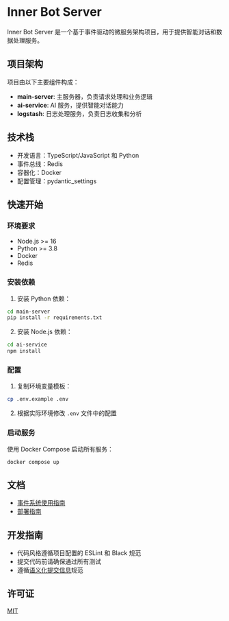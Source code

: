 # Inner Bot Server

Inner Bot Server 是一个基于事件驱动的微服务架构项目，用于提供智能对话和数据处理服务。

## 项目架构

项目由以下主要组件构成：

- **main-server**: 主服务器，负责请求处理和业务逻辑
- **ai-service**: AI 服务，提供智能对话能力
- **logstash**: 日志处理服务，负责日志收集和分析

## 技术栈

- 开发语言：TypeScript/JavaScript 和 Python
- 事件总线：Redis
- 容器化：Docker
- 配置管理：pydantic_settings

## 快速开始

### 环境要求

- Node.js >= 16
- Python >= 3.8
- Docker
- Redis

### 安装依赖

1. 安装 Python 依赖：

```bash
cd main-server
pip install -r requirements.txt
```

2. 安装 Node.js 依赖：

```bash
cd ai-service
npm install
```

### 配置

1. 复制环境变量模板：

```bash
cp .env.example .env
```

2. 根据实际环境修改 `.env` 文件中的配置

### 启动服务

使用 Docker Compose 启动所有服务：

```bash
docker compose up
```

## 文档

- [事件系统使用指南](docs/event_system.md)
- [部署指南](docs/deployment.md)

## 开发指南

- 代码风格遵循项目配置的 ESLint 和 Black 规范
- 提交代码前请确保通过所有测试
- 遵循[语义化提交信息](https://www.conventionalcommits.org/)规范

## 许可证

[MIT](LICENSE)
